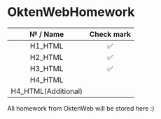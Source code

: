 # OktenWebHomework
|   № / Name | Check mark  |
| :----------: | :----------:  |
|   H1_HTML  |     ✅      |
|   H2_HTML  |     ✅      |
|   H3_HTML  |     ✅      |
|   H4_HTML  |          |
|   H4_HTML(Additional)  |          |
All homework from OktenWeb will be stored here :)
